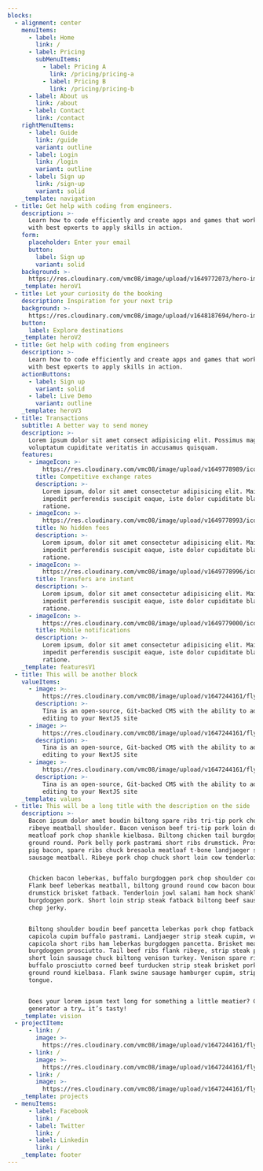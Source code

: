 ```yaml
---
blocks:
  - alignment: center
    menuItems:
      - label: Home
        link: /
      - label: Pricing
        subMenuItems:
          - label: Pricing A
            link: /pricing/pricing-a
          - label: Pricing B
            link: /pricing/pricing-b
      - label: About us
        link: /about
      - label: Contact
        link: /contact
    rightMenuItems:
      - label: Guide
        link: /guide
        variant: outline
      - label: Login
        link: /login
        variant: outline
      - label: Sign up
        link: /sign-up
        variant: solid
    _template: navigation
  - title: Get help with coding from engineers.
    description: >-
      Learn how to code efficiently and create apps and games that work. Consult
      with best epxerts to apply skills in action.
    form:
      placeholder: Enter your email
      button:
        label: Sign up
        variant: solid
    background: >-
      https://res.cloudinary.com/vmc08/image/upload/v1649772073/hero-img_xyzuzc.png
    _template: heroV1
  - title: Let your curiosity do the booking
    description: Inspiration for your next trip
    background: >-
      https://res.cloudinary.com/vmc08/image/upload/v1648187694/hero-img_yi2grd.png
    button:
      label: Explore destinations
    _template: heroV2
  - title: Get help with coding from engineers
    description: >-
      Learn how to code efficiently and create apps and games that work. Consult
      with best epxerts to apply skills in action.
    actionButtons:
      - label: Sign up
        variant: solid
      - label: Live Demo
        variant: outline
    _template: heroV3
  - title: Transactions
    subtitle: A better way to send money
    description: >-
      Lorem ipsum dolor sit amet consect adipisicing elit. Possimus magnam
      voluptatum cupiditate veritatis in accusamus quisquam.
    features:
      - imageIcon: >-
          https://res.cloudinary.com/vmc08/image/upload/v1649778989/icon-1_wrtgur.png
        title: Competitive exchange rates
        description: >-
          Lorem ipsum, dolor sit amet consectetur adipisicing elit. Maiores
          impedit perferendis suscipit eaque, iste dolor cupiditate blanditiis
          ratione.
      - imageIcon: >-
          https://res.cloudinary.com/vmc08/image/upload/v1649778993/icon-2_nihwzm.png
        title: No hidden fees
        description: >-
          Lorem ipsum, dolor sit amet consectetur adipisicing elit. Maiores
          impedit perferendis suscipit eaque, iste dolor cupiditate blanditiis
          ratione.
      - imageIcon: >-
          https://res.cloudinary.com/vmc08/image/upload/v1649778996/icon-3_xxl2ee.png
        title: Transfers are instant
        description: >-
          Lorem ipsum, dolor sit amet consectetur adipisicing elit. Maiores
          impedit perferendis suscipit eaque, iste dolor cupiditate blanditiis
          ratione.
      - imageIcon: >-
          https://res.cloudinary.com/vmc08/image/upload/v1649779000/icon-4_rspisj.png
        title: Mobile notifications
        description: >-
          Lorem ipsum, dolor sit amet consectetur adipisicing elit. Maiores
          impedit perferendis suscipit eaque, iste dolor cupiditate blanditiis
          ratione.
    _template: featuresV1
  - title: This will be another block
    valueItems:
      - image: >-
          https://res.cloudinary.com/vmc08/image/upload/v1647244161/flyingTina_isq2gz.png
        description: >-
          Tina is an open-source, Git-backed CMS with the ability to add visual
          editing to your NextJS site
      - image: >-
          https://res.cloudinary.com/vmc08/image/upload/v1647244161/flyingTina_isq2gz.png
        description: >-
          Tina is an open-source, Git-backed CMS with the ability to add visual
          editing to your NextJS site
      - image: >-
          https://res.cloudinary.com/vmc08/image/upload/v1647244161/flyingTina_isq2gz.png
        description: >-
          Tina is an open-source, Git-backed CMS with the ability to add visual
          editing to your NextJS site
    _template: values
  - title: This will be a long title with the description on the side
    description: >-
      Bacon ipsum dolor amet boudin biltong spare ribs tri-tip pork chop tongue
      ribeye meatball shoulder. Bacon venison beef tri-tip pork loin drumstick
      meatloaf pork chop shankle kielbasa. Biltong chicken tail burgdoggen
      ground round. Pork belly pork pastrami short ribs drumstick. Prosciutto
      pig bacon, spare ribs chuck bresaola meatloaf t-bone landjaeger short loin
      sausage meatball. Ribeye pork chop chuck short loin cow tenderloin.


      Chicken bacon leberkas, buffalo burgdoggen pork chop shoulder corned beef.
      Flank beef leberkas meatball, biltong ground round cow bacon boudin
      drumstick brisket fatback. Tenderloin jowl salami ham hock shankle
      burgdoggen pork. Short loin strip steak fatback biltong beef sausage pork
      chop jerky.


      Biltong shoulder boudin beef pancetta leberkas pork chop fatback doner
      capicola cupim buffalo pastrami. Landjaeger strip steak cupim, venison
      capicola short ribs ham leberkas burgdoggen pancetta. Brisket meatloaf
      burgdoggen prosciutto. Tail beef ribs flank ribeye, strip steak pork belly
      short loin sausage chuck biltong venison turkey. Venison spare ribs
      buffalo prosciutto corned beef turducken strip steak brisket pork chuck
      ground round kielbasa. Flank swine sausage hamburger cupim, strip steak
      tongue.


      Does your lorem ipsum text long for something a little meatier? Give our
      generator a try… it’s tasty!
    _template: vision
  - projectItem:
      - link: /
        image: >-
          https://res.cloudinary.com/vmc08/image/upload/v1647244161/flyingTina_isq2gz.png
      - link: /
        image: >-
          https://res.cloudinary.com/vmc08/image/upload/v1647244161/flyingTina_isq2gz.png
      - link: /
        image: >-
          https://res.cloudinary.com/vmc08/image/upload/v1647244161/flyingTina_isq2gz.png
    _template: projects
  - menuItems:
      - label: Facebook
        link: /
      - label: Twitter
        link: /
      - label: Linkedin
        link: /
    _template: footer
---
```

